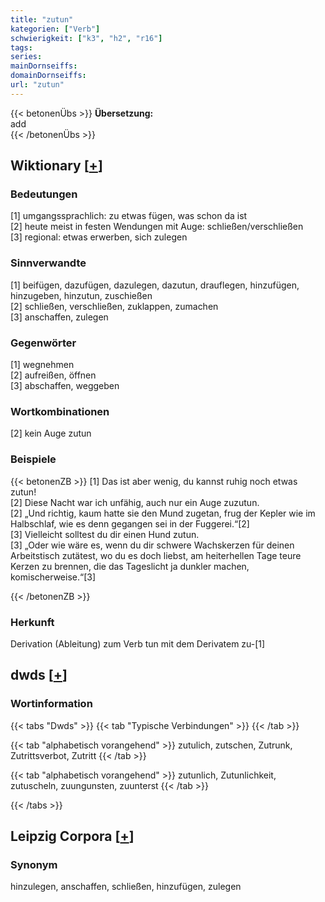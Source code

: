 ```yaml
---
title: "zutun"
kategorien: ["Verb"]
schwierigkeit: ["k3", "h2", "r16"]
tags:
series:
mainDornseiffs:
domainDornseiffs:
url: "zutun"
---
```


{{< betonenÜbs >}}
**Übersetzung:**  
add  
{{< /betonenÜbs >}}

## Wiktionary [[+](https://de.wiktionary.org/wiki/zutun)]

### Bedeutungen
[1] umgangssprachlich: zu etwas fügen, was schon da ist  
[2] heute meist in festen Wendungen mit Auge: schließen/verschließen  
[3] regional: etwas erwerben, sich zulegen  

### Sinnverwandte
[1] beifügen, dazufügen, dazulegen, dazutun, drauflegen, hinzufügen, hinzugeben, hinzutun, zuschießen  
[2] schließen, verschließen, zuklappen, zumachen  
[3] anschaffen, zulegen  

### Gegenwörter
[1] wegnehmen  
[2] aufreißen, öffnen  
[3] abschaffen, weggeben  

### Wortkombinationen
[2] kein Auge zutun  

### Beispiele
{{< betonenZB >}}
[1] Das ist aber wenig, du kannst ruhig noch etwas zutun!  
[2] Diese Nacht war ich unfähig, auch nur ein Auge zuzutun.  
[2] „Und richtig, kaum hatte sie den Mund zugetan, frug der Kepler wie im Halbschlaf, wie es denn gegangen sei in der Fuggerei.“[2]  
[3] Vielleicht solltest du dir einen Hund zutun.  
[3] „Oder wie wäre es, wenn du dir schwere Wachskerzen für deinen Arbeitstisch zutätest, wo du es doch liebst, am heiterhellen Tage teure Kerzen zu brennen, die das Tageslicht ja dunkler machen, komischerweise.“[3]  

{{< /betonenZB >}}
### Herkunft
Derivation (Ableitung) zum Verb tun mit dem Derivatem zu-[1]  



## dwds [[+](https://www.dwds.de/wb/zutun)]

### Wortinformation
{{< tabs "Dwds" >}}
{{< tab "Typische Verbindungen" >}}
{{< /tab >}}

{{< tab "alphabetisch vorangehend" >}}
zutulich, zutschen, Zutrunk, Zutrittsverbot, Zutritt
{{< /tab >}}

{{< tab "alphabetisch vorangehend" >}}
zutunlich, Zutunlichkeit, zutuscheln, zuungunsten, zuunterst
{{< /tab >}}

{{< /tabs >}}

## Leipzig Corpora [[+](https://corpora.uni-leipzig.de/en/res?word=zutun&corpusId=deu_newscrawl-public_2018)]


### Synonym
hinzulegen, anschaffen, schließen, hinzufügen, zulegen

